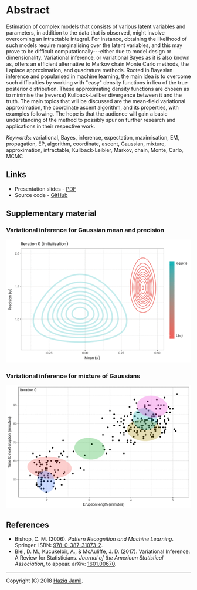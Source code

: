 
Abstract
========

<!-- This talk aims to introduce the concept of variational techniques for estimating statistical models with latent variables.  -->
Estimation of complex models that consists of various latent variables and parameters, in addition to the data that is observed, might involve overcoming an intractable integral. For instance, obtaining the likelihood of such models require marginalising over the latent variables, and this may prove to be difficult computationally---either due to model design or dimensionality. Variational inference, or variational Bayes as it is also known as, offers an efficient alternative to Markov chain Monte Carlo methods, the Laplace approximation, and quadrature methods. Rooted in Bayesian inference and popularised in machine learning, the main idea is to overcome such difficulties by working with "easy" density functions in lieu of the true posterior distribution. These approximating density functions are chosen as to minimise the (reverse) Kullback-Leilber divergence between it and the truth. The main topics that will be discussed are the mean-field variational approximation, the coordinate ascent algorithm, and its properties, with examples following. The hope is that the audience will gain a basic understanding of the method to possibly spur on further research and applications in their respective work.

*Keywords*: variational, Bayes, inference, expectation, maximisation, EM, propagation, EP, algorithm, coordinate, ascent, Gaussian, mixture, approximation, intractable, Kullback-Leibler, Markov, chain, Monte, Carlo, MCMC

Links
-----

-   Presentation slides - [PDF](http://socialstats.haziqj.ml/soc-stat-meet-bgtvi-handout.pdf)
-   Source code - [GitHub](https://github.com/haziqj/soc-stat-meet-bgtvi)

Supplementary material
----------------------

### Variational inference for Gaussian mean and precision

![variational-example1](figure/var-eg1.gif)

### Variational inference for mixture of Gaussians

![variational-example2](figure/var-eg2.gif)

References
----------

-   Bishop, C. M. (2006). *Pattern Recognition and Machine Learning*. Springer. ISBN: [978-0-387-31073-2](http://www.springer.com/gb/book/9780387310732).
-   Blei, D. M., Kucukelbir, A., & McAuliffe, J. D. (2017). Variational Inference: A Review for Statisticians. *Journal of the American Statistical Association*, to appear. arXiv: [1601.00670](https://arxiv.org/abs/1601.00670).

------------------------------------------------------------------------

Copyright (C) 2018 [Haziq Jamil](http://haziqj.ml).
